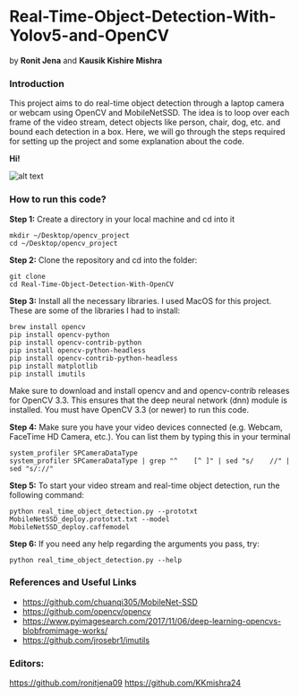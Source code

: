 # Real-Time-Object-Detection-With-Yolov5-and-OpenCV

by **Ronit Jena** and **Kausik Kishire Mishra**

### Introduction

This project aims to do real-time object detection through a laptop camera or webcam using OpenCV and MobileNetSSD. The idea is to loop over each frame of the video stream, detect objects like person, chair, dog, etc. and bound each detection in a box.
Here, we will go through the steps required for setting up the project and some explanation about the code.

**Hi!**

![alt text]()

### How to run this code?

**Step 1:** Create a directory in your local machine and cd into it

```
mkdir ~/Desktop/opencv_project
cd ~/Desktop/opencv_project
```

**Step 2:** Clone the repository and cd into the folder:

```
git clone
cd Real-Time-Object-Detection-With-OpenCV
```

**Step 3:** Install all the necessary libraries. I used MacOS for this project. These are some of the libraries I had to install:

```
brew install opencv
pip install opencv-python
pip install opencv-contrib-python
pip install opencv-python-headless
pip install opencv-contrib-python-headless
pip install matplotlib
pip install imutils
```

Make sure to download and install opencv and and opencv-contrib releases for OpenCV 3.3. This ensures that the deep neural network (dnn) module is installed. You must have OpenCV 3.3 (or newer) to run this code.

**Step 4:** Make sure you have your video devices connected (e.g. Webcam, FaceTime HD Camera, etc.). You can list them by typing this in your terminal

```
system_profiler SPCameraDataType
system_profiler SPCameraDataType | grep "^    [^ ]" | sed "s/    //" | sed "s/://"
```

**Step 5:** To start your video stream and real-time object detection, run the following command:

```
python real_time_object_detection.py --prototxt MobileNetSSD_deploy.prototxt.txt --model MobileNetSSD_deploy.caffemodel
```

**Step 6:** If you need any help regarding the arguments you pass, try:

```
python real_time_object_detection.py --help
```

### References and Useful Links

- https://github.com/chuanqi305/MobileNet-SSD
- https://github.com/opencv/opencv
- https://www.pyimagesearch.com/2017/11/06/deep-learning-opencvs-blobfromimage-works/
- https://github.com/jrosebr1/imutils

### Editors:

https://github.com/ronitjena09
https://github.com/KKmishra24

#
